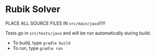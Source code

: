 # Rubik Solver

PLACE ALL SOURCE FILES IN `src/main/java`!!!!!

Tests go in `src/tests/java` and will be run automatically during build.

* To build, type `gradle build`
* To run, type `gradle run`
